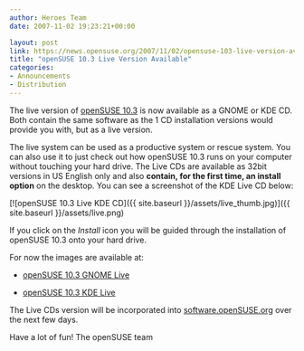 ```yaml
---
author: Heroes Team
date: 2007-11-02 19:23:21+00:00

layout: post
link: https://news.opensuse.org/2007/11/02/opensuse-103-live-version-available/
title: "openSUSE 10.3 Live Version Available"
categories:
- Announcements
- Distribution
---
```

The live version of [openSUSE 10.3](https://news.opensuse.org/?p=400) is now available as a GNOME or KDE CD. Both contain the same software as the 1 CD installation versions would provide you with, but as a live version.

The live system can be used as a productive system or rescue system. You can also use it to just check out how openSUSE 10.3 runs on your computer without touching your hard drive. The Live CDs are available as 32bit versions in US English only and also **contain, for the first time, an install option** on the desktop. You can see a screenshot of the KDE Live CD below:



[![openSUSE 10.3 Live KDE CD]({{ site.baseurl }}/assets/live_thumb.jpg)]({{ site.baseurl }}/assets/live.png)



If you click on the _Install_ icon you will be guided through the installation of openSUSE 10.3 onto your hard drive.

For now the images are available at:



	
  * [openSUSE 10.3 GNOME Live](http://download.opensuse.org/distribution/10.3/iso/cd/openSUSE-10.3-GM-GNOME-Live-i386.iso)

	
  * [openSUSE 10.3 KDE Live](http://download.opensuse.org/distribution/10.3/iso/cd/openSUSE-10.3-GM-KDE-Live-i386.iso)



The Live CDs version will be incorporated into [software.openSUSE.org](http://software.opensuse.org) over the next few days.

Have a lot of fun!
The openSUSE team		
